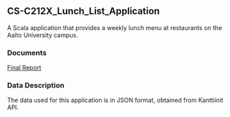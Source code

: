## CS-C212X_Lunch_List_Application
A Scala application that provides a weekly lunch menu at restaurants on the Aalto University campus. 

### Documents
[Final Report](Documentation/Project_Plan_Final.pdf)

### Data Description
The data used for this application is in JSON format, obtained from Kanttiinit API.
